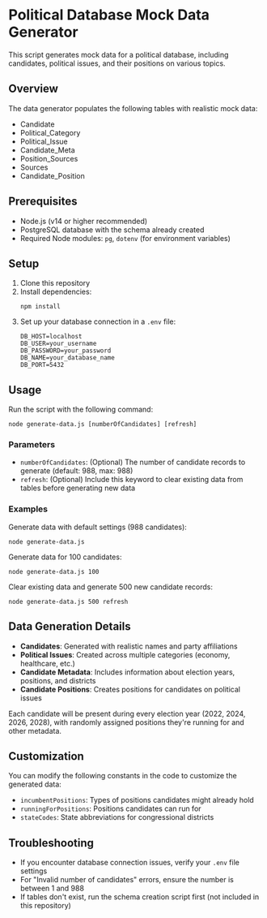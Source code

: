 # Political Database Mock Data Generator

This script generates mock data for a political database, including candidates, political issues, and their positions on various topics.

## Overview

The data generator populates the following tables with realistic mock data:
- Candidate
- Political_Category
- Political_Issue
- Candidate_Meta
- Position_Sources
- Sources
- Candidate_Position

## Prerequisites

- Node.js (v14 or higher recommended)
- PostgreSQL database with the schema already created
- Required Node modules: `pg`, `dotenv` (for environment variables)

## Setup

1. Clone this repository
2. Install dependencies:
   ```
   npm install
   ```
3. Set up your database connection in a `.env` file:
   ```
   DB_HOST=localhost
   DB_USER=your_username
   DB_PASSWORD=your_password
   DB_NAME=your_database_name
   DB_PORT=5432
   ```

## Usage

Run the script with the following command:

```
node generate-data.js [numberOfCandidates] [refresh]
```

### Parameters

- `numberOfCandidates`: (Optional) The number of candidate records to generate (default: 988, max: 988)
- `refresh`: (Optional) Include this keyword to clear existing data from tables before generating new data

### Examples

Generate data with default settings (988 candidates):
```
node generate-data.js
```

Generate data for 100 candidates:
```
node generate-data.js 100
```

Clear existing data and generate 500 new candidate records:
```
node generate-data.js 500 refresh
```

## Data Generation Details

- **Candidates**: Generated with realistic names and party affiliations
- **Political Issues**: Created across multiple categories (economy, healthcare, etc.)
- **Candidate Metadata**: Includes information about election years, positions, and districts
- **Candidate Positions**: Creates positions for candidates on political issues

Each candidate will be present during every election year (2022, 2024, 2026, 2028), with randomly assigned positions they're running for and other metadata.

## Customization

You can modify the following constants in the code to customize the generated data:
- `incumbentPositions`: Types of positions candidates might already hold
- `runningForPositions`: Positions candidates can run for
- `stateCodes`: State abbreviations for congressional districts

## Troubleshooting

- If you encounter database connection issues, verify your `.env` file settings
- For "Invalid number of candidates" errors, ensure the number is between 1 and 988
- If tables don't exist, run the schema creation script first (not included in this repository)
